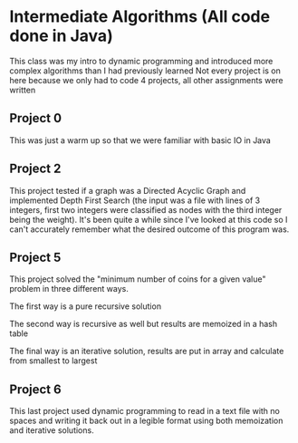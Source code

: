 # Intermediate Algorithms (All code done in Java)
This class was my intro to dynamic programming and introduced more complex algorithms than I had previously learned 
Not every project is on here because we only had to code 4 projects, all other assignments were written

## Project 0
This was just a warm up so that we were familiar with basic IO in Java

## Project 2
This project tested if a graph was a Directed Acyclic Graph and implemented Depth First Search (the input was a file with lines of 3 integers, first two integers were classified as nodes with the third integer being the weight). It's been quite a while since I've looked at this code so I can't accurately remember what the desired outcome of this program was.

## Project 5
This project solved the "minimum number of coins for a given value" problem in three different ways. 

The first way is a pure recursive solution

The second way is recursive as well but results are memoized in a hash table

The final way is an iterative solution, results are put in array and calculate from smallest to largest

## Project 6
This last project used dynamic programming to read in a text file with no spaces and writing it back out in a legible format using both memoization and iterative solutions. 
